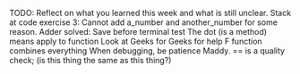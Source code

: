 TODO: Reflect on what you learned this week and what is still unclear.
Stack at code exercise 3: Cannot add a_number and another_number for some reason.
Adder solved: Save before terminal test
The dot (is a method) means apply to function
Look at Geeks for Geeks for help
F function combines everything
When debugging, be patience Maddy.
== is a quality check; (is this thing the same as this thing?)